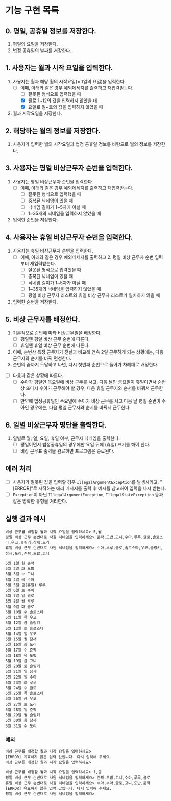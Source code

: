 
# 기능 구현 목록

## 0. 평일, 공휴일 정보를 저장한다.

1. 평일의 요일을 저장한다.
2. 법정 공휴일의 날짜를 저장한다.

## 1. 사용자는 월과 시작 요일을 입력한다.

1. 사용자는 월과 해당 월의 시작요일(= 1일의 요일)을 입력한다.
    - [ ]  이때, 아래와 같은 경우 예외메세지를 출력하고 재입력받는다.
        - [ ]  잘못된 형식으로 입력했을 때
        - [x]  월로 1~12의 값을 입력하지 않았을 대
        - [x]  요일로 일~토의 값을 입력하지 않았을 때
2. 월과 시작요일을 저장한다.

## 2. 해당하는 월의 정보를 저장한다.

1. 사용자가 입력한 월의 시작요일과 법정 공휴일 정보를 바탕으로 월의 정보를 저장한다.

## 3. 사용자는 평일 비상근무자 순번을 입력한다.

1. 사용자는 평일 비상근무자 순번을 입력한다.
    - [ ]  이때, 아래와 같은 경우 예외메세지를 출력하고 재입력받는다.
        - [ ]  잘못된 형식으로 입력했을 때
        - [ ]  중복된 닉네임이 있을 때
        - [ ]  닉네임 길이가 1~5자가 아닐 때
        - [ ]  1~35개의 닉네임을 입력하지 않았을 때
2. 입력한 순번을 저장한다.

## 4. 사용자는 휴일 비상근무자 순번을 입력한다.

1. 사용자는 휴일 비상근무자 순번을 입력한다.
    - [ ]  이때, 아래와 같은 경우 예외메세지를 출력하고 2. 평일 비상 근무자 순번 입력부터 재입력받는다.
        - [ ]  잘못된 형식으로 입력했을 때
        - [ ]  중복된 닉네임이 있을 때
        - [ ]  닉네임 길이가 1~5자가 아닐 때
        - [ ]  1~35개의 닉네임을 입력하지 않았을 때
        - [ ]  평일 비상 근무자 리스트와 휴일 비상 근무자 리스트가 일치하지 않을 때
2. 입력한 순번을 저장한다.

## 5. 비상 근무자를 배정한다.

1. 기본적으로 순번에 따라 비상근무일을 배정한다.
    - [ ]  평일엔 평일 비상 근무 순번에 따른다.
    - [ ]  휴일엔 휴일 비상 근무 순번에 따른다.
2. 이때, 순번상 특정 근무자가 전날과 비교해 연속 2일 근무하게 되는 상황에는, 다음 근무자와 순서를 바꿔 편성한다.
3. 순번의 끝까지 도달하고 나면, 다시 첫번째 순번으로 돌아가 차례대로 배정한다.
- [ ]  다음과 같은 상황에 따른다.
    - [ ]  수아가 평일인 목요일에 비상 근무를 서고, 다음 날인 금요일이 휴일이면서 순번상 또다시 수아가 근무해야 할 경우, 다음 휴일 근무자와 순서를 바꿔서 근무한다.
    - [ ]  만약에 법정공휴일인 수요일에 수아가 비상 근무를 서고 다음 날 평일 순번이 수아인 경우에는, 다음 평일 근무자와 순서를 바꿔서 근무한다.

## 6. 일별 비상근무자 명단을 출력한다.

1. 일별로 월, 일, 요일, 휴일 여부, 근무자 닉네임을 출력한다.
    - [ ]  평일이면서 법정공휴일의 경우에만 요일 뒤에 (휴일) 표기를 해야 한다.
    - [ ]  비상 근무표 출력을 완료하면 프로그램은 종료된다.

## 에러 처리

- [ ]  사용자가 잘못된 값을 입력할 경우 `IllegalArgumentException`를 발생시키고, "[ERROR]"로 시작하는 에러 메시지를 출력 후 예시를 참고하여 입력을 다시 받는다.
- [ ]  `Exception`이 아닌 `IllegalArgumentException`, `IllegalStateException` 등과 같은 명확한 유형을 처리한다.

## 실행 결과 예시

```
비상 근무를 배정할 월과 시작 요일을 입력하세요> 5,월
평일 비상 근무 순번대로 사원 닉네임을 입력하세요> 준팍,도밥,고니,수아,루루,글로,솔로스타,우코,슬링키,참새,도리
휴일 비상 근무 순번대로 사원 닉네임을 입력하세요> 수아,루루,글로,솔로스타,우코,슬링키,참새,도리,준팍,도밥,고니

5월 1일 월 준팍
5월 2일 화 도밥
5월 3일 수 고니
5월 4일 목 수아
5월 5일 금(휴일) 루루
5월 6일 토 수아
5월 7일 일 글로
5월 8일 월 루루
5월 9일 화 글로
5월 10일 수 솔로스타
5월 11일 목 우코
5월 12일 금 슬링키
5월 13일 토 솔로스타
5월 14일 일 우코
5월 15일 월 참새
5월 16일 화 도리
5월 17일 수 준팍
5월 18일 목 도밥
5월 19일 금 고니
5월 20일 토 슬링키
5월 21일 일 참새
5월 22일 월 수아
5월 23일 화 루루
5월 24일 수 글로
5월 25일 목 솔로스타
5월 26일 금 우코
5월 27일 토 도리
5월 28일 일 준팍
5월 29일 월 슬링키
5월 30일 화 참새
5월 31일 수 도리
```

### 예외

```
비상 근무를 배정할 월과 시작 요일을 입력하세요>
[ERROR] 유효하지 않은 입력 값입니다. 다시 입력해 주세요.
비상 근무를 배정할 월과 시작 요일을 입력하세요>
```

```
비상 근무를 배정할 월과 시작 요일을 입력하세요> 1,금
평일 비상 근무 순번대로 사원 닉네임을 입력하세요> 준팍,도밥,고니,수아,루루,글로
휴일 비상 근무 순번대로 사원 닉네임을 입력하세요> 수아,수아,글로,고니,도밥,준팍
[ERROR] 유효하지 않은 입력 값입니다. 다시 입력해 주세요.
평일 비상 근무 순번대로 사원 닉네임을 입력하세요>
```